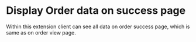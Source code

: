 # Display Order data on success page

Within this extension client can see all data on order success page, which is same as on order view page.

